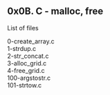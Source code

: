 ## 0x0B. C - malloc, free
List of files

0-create_array.c  
1-strdup.c  
2-str_concat.c  
3-alloc_grid.c  
4-free_grid.c  
100-argstostr.c  
101-strtow.c
